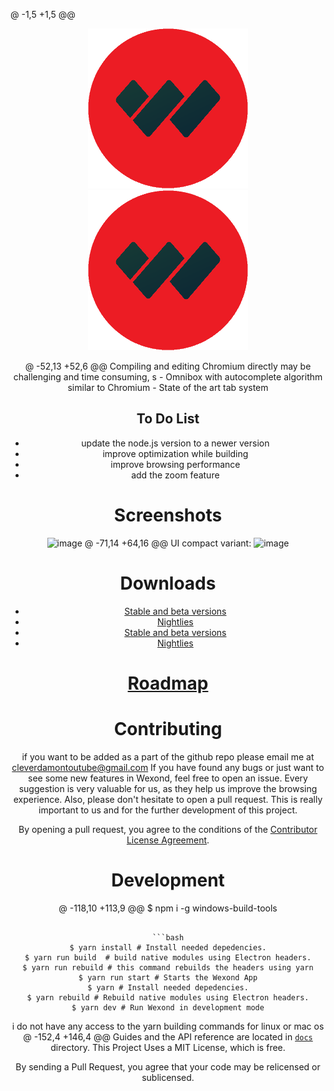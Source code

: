 @ -1,5 +1,5 @@
<p align="center">
    <a href="https://wexond.net"><img src="static/icons/icon.png" width="256"></a>
  <a href="https://wexond.net"><img src="static/icons/icon.png" width="256"></a>
</p>

<div align="center">
@ -52,13 +52,6 @@ Compiling and editing Chromium directly may be challenging and time consuming, s
- Omnibox with autocomplete algorithm similar to Chromium
- State of the art tab system

## To Do List

 + update the node.js version to a newer version
 + improve optimization while building
 + improve browsing performance
 + add the zoom feature

# Screenshots

![image](https://user-images.githubusercontent.com/11065386/81024159-d9388f80-8e72-11ea-85e7-6c30e3b66554.png)
@ -71,14 +64,16 @@ UI compact variant:
![image](https://user-images.githubusercontent.com/11065386/81024252-2ddc0a80-8e73-11ea-9f2f-6c9a4a175c60.png)

# Downloads
- [Stable and beta versions](https://github.com/IroniumStudios/browser-base-updated/releases)
- [Nightlies](https://github.com/IroniumStudios/browser-base-updated/releases)
- [Stable and beta versions](https://github.com/wexond/desktop/releases)
- [Nightlies](https://github.com/wexond/desktop-nightly/releases)

# [Roadmap](https://github.com/wexond/wexond/projects)

# Contributing

if you want to be added as a part of the github repo please email me at cleverdamontoutube@gmail.com
If you have found any bugs or just want to see some new features in Wexond, feel free to open an issue. Every suggestion is very valuable for us, as they help us improve the browsing experience. Also, please don't hesitate to open a pull request. This is really important to us and for the further development of this project.

By opening a pull request, you agree to the conditions of the [Contributor License Agreement](cla.md).

# Development

@ -118,10 +113,9 @@ $ npm i -g windows-build-tools
```

```bash
$ yarn install # Install needed depedencies.
$ yarn run build  # build native modules using Electron headers.
$ yarn run rebuild # this command rebuilds the headers using yarn
$ yarn run start # Starts the Wexond App
$ yarn # Install needed depedencies.
$ yarn rebuild # Rebuild native modules using Electron headers.
$ yarn dev # Run Wexond in development mode
```

i do not have any access to the yarn building commands for linux or mac os
@ -152,4 +146,4 @@ Guides and the API reference are located in [`docs`](docs) directory.
This Project Uses a MIT License, which is free.

By sending a Pull Request, you agree that your code may be relicensed or sublicensed.

